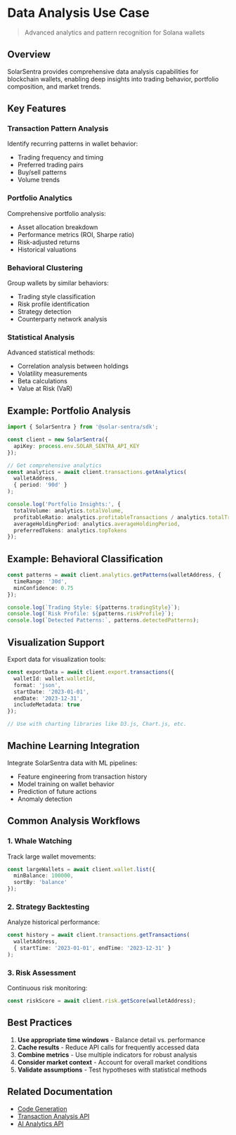 # Data Analysis Use Case

> Advanced analytics and pattern recognition for Solana wallets

## Overview

SolarSentra provides comprehensive data analysis capabilities for blockchain wallets, enabling deep insights into trading behavior, portfolio composition, and market trends.

## Key Features

### Transaction Pattern Analysis

Identify recurring patterns in wallet behavior:
- Trading frequency and timing
- Preferred trading pairs
- Buy/sell patterns
- Volume trends

### Portfolio Analytics

Comprehensive portfolio analysis:
- Asset allocation breakdown
- Performance metrics (ROI, Sharpe ratio)
- Risk-adjusted returns
- Historical valuations

### Behavioral Clustering

Group wallets by similar behaviors:
- Trading style classification
- Risk profile identification
- Strategy detection
- Counterparty network analysis

### Statistical Analysis

Advanced statistical methods:
- Correlation analysis between holdings
- Volatility measurements
- Beta calculations
- Value at Risk (VaR)

## Example: Portfolio Analysis

```typescript
import { SolarSentra } from '@solar-sentra/sdk';

const client = new SolarSentra({
  apiKey: process.env.SOLAR_SENTRA_API_KEY
});

// Get comprehensive analytics
const analytics = await client.transactions.getAnalytics(
  walletAddress,
  { period: '90d' }
);

console.log('Portfolio Insights:', {
  totalVolume: analytics.totalVolume,
  profitableRatio: analytics.profitableTransactions / analytics.totalTransactions,
  averageHoldingPeriod: analytics.averageHoldingPeriod,
  preferredTokens: analytics.topTokens
});
```

## Example: Behavioral Classification

```typescript
const patterns = await client.analytics.getPatterns(walletAddress, {
  timeRange: '30d',
  minConfidence: 0.75
});

console.log(`Trading Style: ${patterns.tradingStyle}`);
console.log(`Risk Profile: ${patterns.riskProfile}`);
console.log(`Detected Patterns:`, patterns.detectedPatterns);
```

## Visualization Support

Export data for visualization tools:

```typescript
const exportData = await client.export.transactions({
  walletId: wallet.walletId,
  format: 'json',
  startDate: '2023-01-01',
  endDate: '2023-12-31',
  includeMetadata: true
});

// Use with charting libraries like D3.js, Chart.js, etc.
```

## Machine Learning Integration

Integrate SolarSentra data with ML pipelines:

- Feature engineering from transaction history
- Model training on wallet behavior
- Prediction of future actions
- Anomaly detection

## Common Analysis Workflows

### 1. Whale Watching

Track large wallet movements:
```typescript
const largeWallets = await client.wallet.list({
  minBalance: 100000,
  sortBy: 'balance'
});
```

### 2. Strategy Backtesting

Analyze historical performance:
```typescript
const history = await client.transactions.getTransactions(
  walletAddress,
  { startTime: '2023-01-01', endTime: '2023-12-31' }
);
```

### 3. Risk Assessment

Continuous risk monitoring:
```typescript
const riskScore = await client.risk.getScore(walletAddress);
```

## Best Practices

1. **Use appropriate time windows** - Balance detail vs. performance
2. **Cache results** - Reduce API calls for frequently accessed data
3. **Combine metrics** - Use multiple indicators for robust analysis
4. **Consider market context** - Account for overall market conditions
5. **Validate assumptions** - Test hypotheses with statistical methods

## Related Documentation

- [Code Generation](code-generation.md)
- [Transaction Analysis API](../api-reference/transaction-analysis.md)
- [AI Analytics API](../api-reference/ai-analytics.md)
